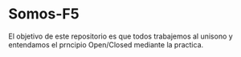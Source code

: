 # Somos-F5
El objetivo de este repositorio es que todos trabajemos al unisono y entendamos el prncipio Open/Closed mediante la practica.
